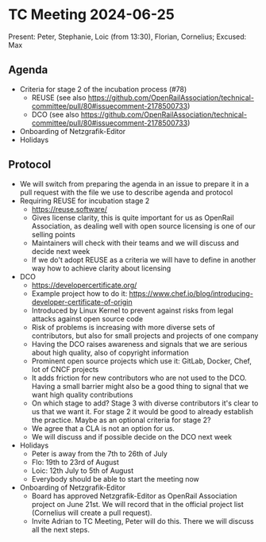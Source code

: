 # TC Meeting 2024-06-25

Present: Peter, Stephanie, Loic (from 13:30), Florian, Cornelius; Excused: Max

## Agenda

* Criteria for stage 2 of the incubation process (#78)
  * REUSE (see also https://github.com/OpenRailAssociation/technical-committee/pull/80#issuecomment-2178500733)
  * DCO (see also https://github.com/OpenRailAssociation/technical-committee/pull/80#issuecomment-2178500733)
* Onboarding of Netzgrafik-Editor
* Holidays

## Protocol

* We will switch from preparing the agenda in an issue to prepare it in a pull request with the file we use to describe agenda and protocol
* Requiring REUSE for incubation stage 2
  * https://reuse.software/
  * Gives license clarity, this is quite important for us as OpenRail Association, as dealing well with open source licensing is one of our selling points
  * Maintainers will check with their teams and we will discuss and decide next week
  * If we do't adopt REUSE as a criteria we will have to define in another way how to achieve clarity about licensing
* DCO
  * https://developercertificate.org/
  * Example project how to do it: https://www.chef.io/blog/introducing-developer-certificate-of-origin
  * Introduced by Linux Kernel to prevent against risks from legal attacks against open source code
  * Risk of problems is increasing with more diverse sets of contributors, but also for small projects and projects of one company
  * Having the DCO raises awareness and signals that we are serious about high quality, also of copyright information
  * Prominent open source projects which use it: GitLab, Docker, Chef, lot of CNCF projects
  * It adds friction for new contributors who are not used to the DCO. Having a small barrier might also be a good thing to signal that we want high quality contributions
  * On which stage to add? Stage 3 with diverse contributors it's clear to us that we want it. For stage 2 it would be good to already establish the practice. Maybe as an optional criteria for stage 2?
  * We agree that a CLA is not an option for us.
  * We will discuss and if possible decide on the DCO next week
* Holidays
  * Peter is away from the 7th to 26th of July
  * Flo: 19th to 23rd of August
  * Loic: 12th July to 5th of August
  * Everybody should be able to start the meeting now
* Onboarding of Netzgrafik-Editor
  * Board has approved Netzgrafik-Editor as OpenRail Association project on June 21st. We will record that in the official project list (Cornelius will create a pull request).
  * Invite Adrian to TC Meeting, Peter will do this. There we will discuss all the next steps.
